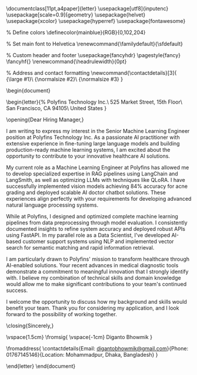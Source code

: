 \documentclass[11pt,a4paper]{letter}
\usepackage[utf8]{inputenc}
\usepackage[scale=0.9]{geometry}
\usepackage{helvet}
\usepackage{xcolor}
\usepackage{hyperref}
\usepackage{fontawesome}

% Define colors
\definecolor{mainblue}{RGB}{0,102,204}

% Set main font to Helvetica
\renewcommand{\familydefault}{\sfdefault}

% Custom header and footer
\usepackage{fancyhdr}
\pagestyle{fancy}
\fancyhf{}
\renewcommand{\headrulewidth}{0pt}

% Address and contact formatting
\newcommand{\contactdetails}[3]{
    {\large #1}\\ 
    {\normalsize #2}\\
    {\normalsize #3}
}

\begin{document}

\begin{letter}{%
Polyfins Technology Inc.\\
525 Market Street, 15th Floor\\
San Francisco, CA 94105\\
United States
}

\opening{Dear Hiring Manager,}

I am writing to express my interest in the Senior Machine Learning Engineer position at Polyfins Technology Inc. As a passionate AI practitioner with extensive experience in fine-tuning large language models and building production-ready machine learning systems, I am excited about the opportunity to contribute to your innovative healthcare AI solutions.

My current role as a Machine Learning Engineer at Polyfins has allowed me to develop specialized expertise in RAG pipelines using LangChain and LangSmith, as well as optimizing LLMs with techniques like QLoRA. I have successfully implemented vision models achieving 84\% accuracy for acne grading and deployed scalable AI doctor chatbot solutions. These experiences align perfectly with your requirements for developing advanced natural language processing systems.

While at Polyfins, I designed and optimized complete machine learning pipelines from data preprocessing through model evaluation. I consistently documented insights to refine system accuracy and deployed robust APIs using FastAPI. In my parallel role as a Data Scientist, I've developed AI-based customer support systems using NLP and implemented vector search for semantic matching and rapid information retrieval.

I am particularly drawn to Polyfins' mission to transform healthcare through AI-enabled solutions. Your recent advances in medical diagnostic tools demonstrate a commitment to meaningful innovation that I strongly identify with. I believe my combination of technical skills and domain knowledge would allow me to make significant contributions to your team's continued success.

I welcome the opportunity to discuss how my background and skills would benefit your team. Thank you for considering my application, and I look forward to the possibility of working together.

\closing{Sincerely,}

\vspace{1.5cm}
\fromsig{
    \vspace{-1cm}
    Diganto Bhowmik
}

\fromaddress{
    \contactdetails{Email: digantobhowmik@gmail.com}{Phone: 01767145146}{Location: Mohammadpur, Dhaka, Bangladesh}
}

\end{letter}
\end{document}